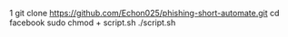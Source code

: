 1 git clone https://github.com/Echon025/phishing-short-automate.git
cd facebook
sudo chmod + script.sh
./script.sh
